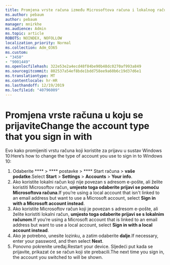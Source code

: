 ```yaml
---
title: Promjena vrste računa između Microsoftova računa i lokalnog računa
ms.author: pebaum
author: pebaum
manager: mnirkhe
ms.audience: Admin
ms.topic: article
ROBOTS: NOINDEX, NOFOLLOW
localization_priority: Normal
ms.collection: Adm_O365
ms.custom:
- "3450"
- "9001449"
ms.openlocfilehash: 322e53e2a4ecd48f84be90b48dc0270af993a849
ms.sourcegitcommit: 802537a54ef8bde1bdd758ee9a60b6c19d37d6e1
ms.translationtype: MT
ms.contentlocale: hr-HR
ms.lasthandoff: 12/19/2019
ms.locfileid: "40796009"
---
```

# <a name="change-the-account-type-that-you-sign-in-with"></a><span data-ttu-id="60e7f-102">Promjena vrste računa u koju se prijavite</span><span class="sxs-lookup"><span data-stu-id="60e7f-102">Change the account type that you sign in with</span></span>

<span data-ttu-id="60e7f-103">Evo kako promijeniti vrstu računa koji koristite za prijavu u sustav Windows 10:</span><span class="sxs-lookup"><span data-stu-id="60e7f-103">Here’s how to change the type of account you use to sign in to Windows 10:</span></span>

1. <span data-ttu-id="60e7f-104">Odaberite \*\*\*\* > \*\*\*\* postavke > \*\*\*\* Start računa > **vaše podatke**.</span><span class="sxs-lookup"><span data-stu-id="60e7f-104">Select **Start** > **Settings** > **Accounts** > **Your info**.</span></span>
2. <span data-ttu-id="60e7f-105">Ako koristite lokalni račun koji nije povezan s adresom e-pošte, ali želite koristiti Microsoftov račun, **umjesto toga odaberite prijavi se pomoću Microsoftova računa**.</span><span class="sxs-lookup"><span data-stu-id="60e7f-105">If you’re using a local account that isn't linked to an email address but want to use a Microsoft account, select **Sign in with a Microsoft account instead**.</span></span>
3. <span data-ttu-id="60e7f-106">Ako koristite Microsoftov račun koji je povezan s adresom e-pošte, ali želite koristiti lokalni račun, **umjesto toga odaberite prijavi se s lokalnim računom**.</span><span class="sxs-lookup"><span data-stu-id="60e7f-106">If you’re using a Microsoft account that is linked to an email address but want to use a local account, select **Sign in with a local account instead**.</span></span>
4. <span data-ttu-id="60e7f-107">Ako je potrebno, unesite lozinku, a zatim odaberite **dalje**.</span><span class="sxs-lookup"><span data-stu-id="60e7f-107">If necessary, enter your password, and then select **Next**.</span></span>
5. <span data-ttu-id="60e7f-108">Ponovno pokrenite uređaj.</span><span class="sxs-lookup"><span data-stu-id="60e7f-108">Restart your device.</span></span> <span data-ttu-id="60e7f-109">Sljedeći put kada se prijavite, prikazat će se račun koji ste prebacili.</span><span class="sxs-lookup"><span data-stu-id="60e7f-109">The next time you sign in, the account you switched to will be shown.</span></span>